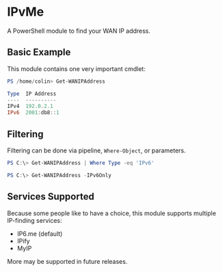 # IPvMe

A PowerShell module to find your WAN IP address.


## Basic Example

This module contains one very important cmdlet:

```powershell
PS /home/colin> Get-WANIPAddress

Type  IP Address
----  ----------
IPv4  192.0.2.1
IPv6  2001:db8::1
```

## Filtering

Filtering can be done via pipeline, `Where-Object`, or parameters.

```powershell
PS C:\> Get-WANIPAddress | Where Type -eq 'IPv6'

PS C:\> Get-WANIPAddress -IPv6Only
```

## Services Supported

Because some people like to have a choice, this module supports multiple IP-finding services:
* IP6.me (default)
* IPify
* MyIP

More may be supported in future releases.
